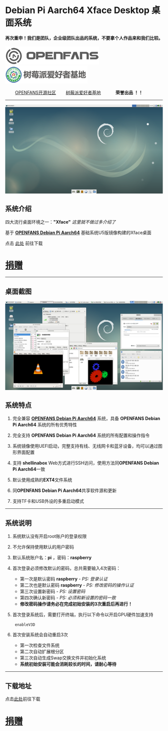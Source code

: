 # Debian Pi Aarch64 Xface Desktop 桌面系统

#### 再次重申！我们是团队，企业级团队出品的系统，不要拿个人作品来和我们比较。

![openfans](../images/openfans.png)&nbsp;&nbsp;&nbsp;&nbsp;![amatfan.png](../images/amatfan.png)

&nbsp;&nbsp;&nbsp;&nbsp;&nbsp;&nbsp;&nbsp;&nbsp;[OPENFANS开源社区](http://www.openfans.org)&nbsp;&nbsp;&nbsp;&nbsp;&nbsp;&nbsp;&nbsp;&nbsp;[树莓派爱好者基地](http://rpifans.cn/)&nbsp;&nbsp;&nbsp;&nbsp;&nbsp;&nbsp;&nbsp;&nbsp;&nbsp;&nbsp;&nbsp;&nbsp;**荣誉出品 ！！**

----

![xface](../images/xface_main.png)

## 系统介绍

四大流行桌面环境之一：**"Xface"**  *这里就不做过多介绍了*

基于 **[OPENFANS Debian Pi Aarch64](https://github.com/openfans-community-offical/Debian-Pi-Aarch64)** 基础系统U5版镜像构建的Xface桌面

点击 [此处](https://pan.baidu.com/s/1dJk5uCQq8o0eRyW5Edtkzg) 前往下载

# [捐赠](../donation/README.md)

---

## 桌面截图

![xface](../images/xface_desktop.png)

## 系统特点

1. 完全兼容 **[OPENFANS Debian Pi Aarch64](https://github.com/openfans-community-offical/Debian-Pi-Aarch64)** 系统，具备 **OPENFANS Debian Pi Aarch64** 系统的所有优秀特性

2. 完全支持 **OPENFANS Debian Pi Aarch64** 系统的所有配置和操作指令

3. 系统镜像使用UEFI启动，完整支持有线、无线网卡和蓝牙设备，均可以通过图形界面配置

4. 支持 **shellinabox** Web方式进行SSH访问，使用方法同**OPENFANS Debian Pi Aarch64**一致

5. 默认使用成熟的**EXT4**文件系统

6. 同**OPENFANS Debian Pi Aarch64**共享软件源和更新

7. 支持TF卡和USB外设的多重启动模式

----

## 系统说明

1. 系统默认没有开启root账户的登录权限

2. 不允许保持使用默认的用户密码

3. 默认系统账户名：**pi**  ，密码：**raspberry**

4. 首次登录必须修改默认的密码，总共需要输入4次密码：

      - 第一次是默认密码 **raspberry**  - *PS: 登录认证*
      - 第二次也是默认密码 **raspberry**  - *PS: 修改密码的操作认证*
      - 第三次设置新密码  - *PS: 设置密码*
      - 第四次确认新密码  - *PS: 必须和新设置的密码一致*
      - **修改密码操作请务必在完成初始安装的3次重启后再进行！**

5. 首次登录系统后，需要打开终端，执行以下命令以开启GPU硬件加速支持

        enableV3D

6. 首次安装系统会自动重启3次
      - 第一次检查文件系统
      - 第二次自动扩展根分区
      - 第三次自动生成Swap交换文件并初始化系统
      - **系统初始安装可能会消耗较长的时间，请耐心等待**

----

## 下载地址

点击[此处](https://pan.baidu.com/s/1dJk5uCQq8o0eRyW5Edtkzg)前往下载

# [捐赠](../donation/README.md)
